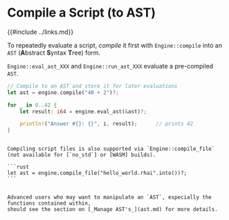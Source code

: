 Compile a Script (to AST)
=========================

{{#include ../links.md}}

To repeatedly evaluate a script, _compile_ it first with `Engine::compile` into an `AST`
(**A**bstract **S**yntax **T**ree) form.

`Engine::eval_ast_XXX` and `Engine::run_ast_XXX` evaluate a pre-compiled `AST`.

```rust
// Compile to an AST and store it for later evaluations
let ast = engine.compile("40 + 2")?;

for _ in 0..42 {
    let result: i64 = engine.eval_ast(&ast)?;

    println!("Answer #{}: {}", i, result);      // prints 42
}
```

~~~admonish tip.small "Tip: Compile script file"

Compiling script files is also supported via `Engine::compile_file`
(not available for [`no_std`] or [WASM] builds).

```rust
let ast = engine.compile_file("hello_world.rhai".into())?;
```
~~~

~~~admonish info.small "`AST` manipulation API"

Advanced users who may want to manipulate an `AST`, especially the functions contained within,
should see the section on [_Manage AST's_](ast.md) for more details.
~~~
